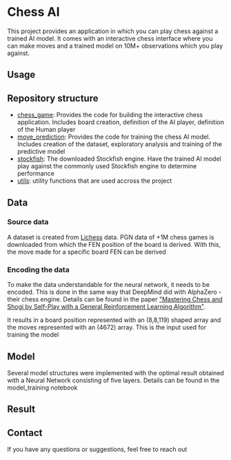 # Chess AI

This project provides an application in which you can play chess against a trained AI model. It comes with an interactive chess interface where you can make moves and a trained model on 10M+ observations which you play against.

<!-- placeholder for video -->

## Usage

<!-- Provide detailed instructions on how to set up the project on a local machine. This includes any necessary dependencies, software requirements, and installation steps. Make sure to include clear and concise instructions so that others can easily replicate your setup. -->

## Repository structure

- [chess_game](https://github.com/mvbrussel/chess_bot/tree/master/chess_game): Provides the code for building the interactive chess application. Includes board creation, definition of the AI player, definition of the Human player
- [move_prediction](https://github.com/mvbrussel/chess_bot/tree/master/move_prediction): Provides the code for training the chess AI model. Includes creation of the dataset, exploratory analysis and training of the predictive model
- [stockfish](https://github.com/mvbrussel/chess_bot/tree/master/stockfish): The downloaded Stockfish engine. Have the trained AI model play against the commonly used Stockfish engine to determine performance
- [utils](https://github.com/mvbrussel/chess_bot/tree/master/utils): utility functions that are used accross the project

## Data

### Source data
A dataset is created from [Lichess](https://database.lichess.org/) data. PGN data of +1M chess games is downloaded from which the FEN position of the board is derived. With this, the move made for a specific board FEN can be derived

### Encoding the data
To make the data understandable for the neural network, it needs to be encoded. This is done in the same way that DeepMind did with AlphaZero - their chess engine. Details can be found in the paper ["Mastering Chess and Shogi by Self-Play with a General Reinforcement Learning Algorithm"](https://arxiv.org/abs/1712.01815v1).

It results in a board position represented with an (8,8,119) shaped array and the moves represented with an (4672) array. This is the input used for training the model

## Model

Several model structures were implemented with the optimal result obtained with a Neural Network consisting of five layers. Details can be found in the model_training notebook

<!-- Placeholder for screenshot of model -->

## Result

## Contact
If you have any questions or suggestions, feel free to reach out



